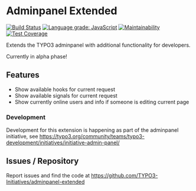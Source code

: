 # Adminpanel Extended

[![Build Status](https://travis-ci.com/TYPO3-Initiatives/adminpanel-extended.svg?branch=develop)](https://travis-ci.com/TYPO3-Initiatives/adminpanel-extended)
[![Language grade: JavaScript](https://img.shields.io/lgtm/grade/javascript/g/TYPO3-Initiatives/adminpanel-extended.svg?logo=lgtm&logoWidth=18)](https://lgtm.com/projects/g/TYPO3-Initiatives/adminpanel-extended/context:javascript)
[![Maintainability](https://api.codeclimate.com/v1/badges/f1253d33fc32156f4cf5/maintainability)](https://codeclimate.com/github/TYPO3-Initiatives/adminpanel-extended/maintainability)
[![Test Coverage](https://api.codeclimate.com/v1/badges/f1253d33fc32156f4cf5/test_coverage)](https://codeclimate.com/github/TYPO3-Initiatives/adminpanel-extended/test_coverage)

Extends the TYPO3 adminpanel with additional functionality for developers.

Currently in alpha phase!

## Features

- Show available hooks for current request
- Show available signals for current request
- Show currently online users and info if someone is editing current page

### Development

Development for this extension is happening as part of the adminpanel
initiative, see <https://typo3.org/community/teams/typo3-development/initiatives/initiative-admin-panel/>

## Issues / Repository

Report issues and find the code at <https://github.com/TYPO3-Initiatives/adminpanel-extended>
